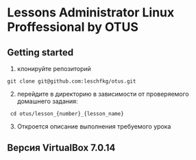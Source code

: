 # Lessons Administrator Linux Proffessional by OTUS

## Getting started

1. клонируйте репозиторий 
~~~
git clone git@github.com:leschfkg/otus.git
~~~
2. перейдите в директорию в зависимости от проверяемого домашнего задания:
~~~
 cd otus/lesson_{number}_{lesson_name}
~~~
3. Откроется описание выполнения требуемого урока

## Версия VirtualBox 7.0.14
